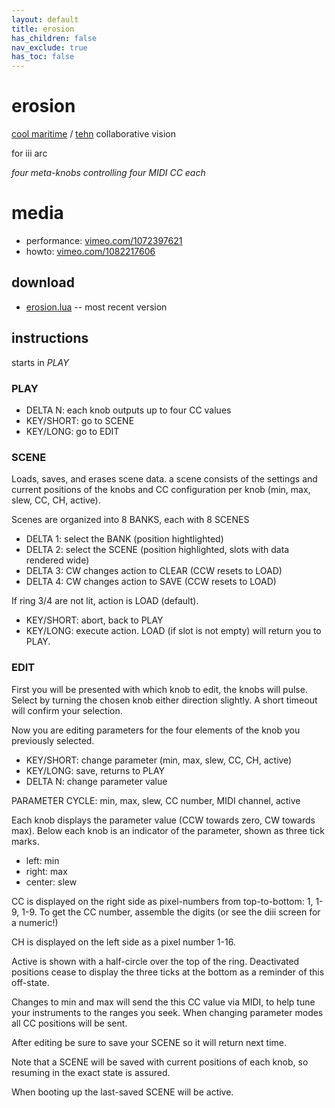 ```yaml
---
layout: default
title: erosion
has_children: false
nav_exclude: true
has_toc: false
---
```


# erosion

[cool maritime](https://coolmaritime.org) / [tehn](https://nnnnnnnn.co/) collaborative vision

for iii arc

_four meta-knobs controlling four MIDI CC each_

# media

- performance: [vimeo.com/1072397621](https://vimeo.com/1072397621)
- howto: [vimeo.com/1082217606](https://vimeo.com/1082217606)


## download

- [erosion.lua](https://raw.githubusercontent.com/tehn/erosion/refs/heads/main/erosion.lua) -- most recent version

## instructions

starts in _PLAY_

### PLAY

- DELTA N: each knob outputs up to four CC values
- KEY/SHORT: go to SCENE
- KEY/LONG: go to EDIT

### SCENE

Loads, saves, and erases scene data. a scene consists of the settings and current positions of the knobs and CC configuration per knob (min, max, slew, CC, CH, active).

Scenes are organized into 8 BANKS, each with 8 SCENES

- DELTA 1: select the BANK (position hightlighted)
- DELTA 2: select the SCENE (position highlighted, slots with data rendered wide)
- DELTA 3: CW changes action to CLEAR (CCW resets to LOAD)
- DELTA 4: CW changes action to SAVE (CCW resets to LOAD)

If ring 3/4 are not lit, action is LOAD (default).

- KEY/SHORT: abort, back to PLAY
- KEY/LONG: execute action. LOAD (if slot is not empty) will return you to PLAY.

### EDIT

First you will be presented with which knob to edit, the knobs will pulse. Select by turning the chosen knob either direction slightly. A short timeout will confirm your selection.

Now you are editing parameters for the four elements of the knob you previously selected.

- KEY/SHORT: change parameter (min, max, slew, CC, CH, active)
- KEY/LONG: save, returns to PLAY
- DELTA N: change parameter value

PARAMETER CYCLE: min, max, slew, CC number, MIDI channel, active

Each knob displays the parameter value (CCW towards zero, CW towards max). Below each knob is an indicator of the parameter, shown as three tick marks.

- left: min
- right: max
- center: slew

CC is displayed on the right side as pixel-numbers from top-to-bottom: 1, 1-9, 1-9. To get the CC number, assemble the digits (or see the diii screen for a numeric!)

CH is displayed on the left side as a pixel number 1-16.

Active is shown with a half-circle over the top of the ring. Deactivated positions cease to display the three ticks at the bottom as a reminder of this off-state.

Changes to min and max will send the this CC value via MIDI, to help tune your instruments to the ranges you seek. When changing parameter modes all CC positions will be sent.

After editing be sure to save your SCENE so it will return next time.

Note that a SCENE will be saved with current positions of each knob, so resuming in the exact state is assured.

When booting up the last-saved SCENE will be active.
